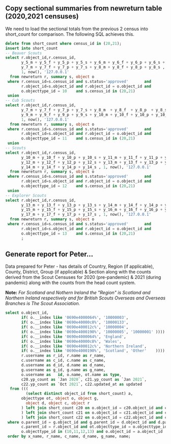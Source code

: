 
## Copy sectional summaries from newreturn table (2020,2021 censuses)

We need to load the sectional totals from the previous 2 census into short_count for comparison. The following SQL achieves this.
```sql
delete from short_count where census_id in (20,21);
insert into short_count
-- Beaver Scouts
select r.object_id,r.census_id,
       y_5_m + y_5_f + y_5_p + y_5_s + y_6_m + y_6_f + y_6_p + y_6_s +
       y_7_m + y_7_f + y_7_p + y_7_s + y_8_m + y_8_f + y_8_p + y_8_s ,
       1, now(), '127.0.0.1'
  from newreturn r, summary s, object o
 where r.census_id=s.census_id and s.status='approved'       and
       r.object_id=s.object_id and r.object_id = o.object_id and
       o.objecttype_id = 10    and s.census_id in (20,21)
 union
-- Cub Scouts
select r.object_id,r.census_id,
       y_7_m + y_7_f + y_7_p + y_7_s + y_8_m  + y_8_f  + y_8_p  + y_8_s  +
       y_9_m + y_9_f + y_9_p + y_9_s + y_10_m + y_10_f + y_10_p + y_10_s ,
       1, now(), '127.0.0.1'
  from newreturn r, summary s, object o
 where r.census_id=s.census_id and s.status='approved'       and
       r.object_id=s.object_id and r.object_id = o.object_id and
       o.objecttype_id = 11    and s.census_id in (20,21)
 union
-- Scouts
select r.object_id,r.census_id,
       y_10_m + y_10_f + y_10_p + y_10_s + y_11_m + y_11_f + y_11_p + y_11_s +
       y_12_m + y_12_f + y_12_p + y_12_s + y_13_m + y_13_f + y_13_p + y_13_s +
       y_14_m + y_14_f + y_14_p + y_14_s , 1, now(), '127.0.0.1'
  from newreturn r, summary s, object o
 where r.census_id=s.census_id and s.status='approved'       and
       r.object_id=s.object_id and r.object_id = o.object_id and
       o.objecttype_id = 12    and s.census_id in (20,21)
 union
-- Explorer Scouts
select r.object_id,r.census_id,
       y_13_m + y_13_f + y_13_p + y_13_s + y_14_m + y_14_f + y_14_p + y_14_s +
       y_15_m + y_15_f + y_15_p + y_15_s + y_16_m + y_16_f + y_16_p + y_16_s +
       y_17_m + y_17_f + y_17_p + y_17_s , 1, now(), '127.0.0.1'
  from newreturn r, summary s, object o
 where r.census_id=s.census_id and s.status='approved'       and
       r.object_id=s.object_id and r.object_id = o.object_id and
       o.objecttype_id = 13    and s.census_id in (20,21)
       ;

```
## Generate report for Peter...

Data prepared for Peter - has details of Country, Region (if applicable), County, District,
Group (if applicable) & Section along with the counts derived from the Scout Censuses for
2020 (pre-pandemic) & 2021 (during pandemic) along with the counts from the head count
system.

**Note:** *For Scotland and Nothern Ireland the "Region" is Scotland and Northern Ireland respectively and for British Scouts Overseas and Overseas Branches is The Scout Association.*

```sql
select o.object_id,
       if( o.__index like '0690e4000064%', '10000003',
       if( o.__index like '0690e40000c8%', '10000133',
       if( o.__index like '0690e400012c%', '10000004',
       if( o.__index like '0690e4000190%', '10000005', '10000001' )))) as x_id,
       if( o.__index like '0690e4000064%', 'England',
       if( o.__index like '0690e40000c8%', 'Wales',
       if( o.__index like '0690e400012c%', 'Northern Ireland',
       if( o.__index like '0690e4000190%', 'Scotland', 'Other'    )))) as x_name,
       r.username as r_id, r.name as r_name,
       c.username as c_id, c.name as c_name,
       d.username as d_id, d.name as d_name,
       g.username as g_id, g.name as g_name,
       o.username as   id, o.name, ot.name as type,
       c20.yp_count as `Jan 2020`, c21.yp_count as `Jan 2021`,
       c22.yp_count as `Oct 2021`, c22.updated_at as updated
  from (((
         (select distinct object_id from short_count) a,
	   objecttype ot, object o, object g,
         object d, object c, object r
       ) left join short_count c20 on o.object_id = c20.object_id and c20.census_id = 20
       ) left join short_count c21 on o.object_id = c21.object_id and c21.census_id = 21
       ) left join short_count c22 on o.object_id = c22.object_id and c22.census_id = 22
 where o.parent_id = g.object_id and g.parent_id = d.object_id and d.parent_id = c.object_id and
       c.parent_id = r.object_id and ot.objecttype_id = o.objecttype_id and
       o.objecttype_id in (10,11,12,13) and o.object_id = a.object_id
 order by x_name, r_name, c_name, d_name, g_name, name;
```
